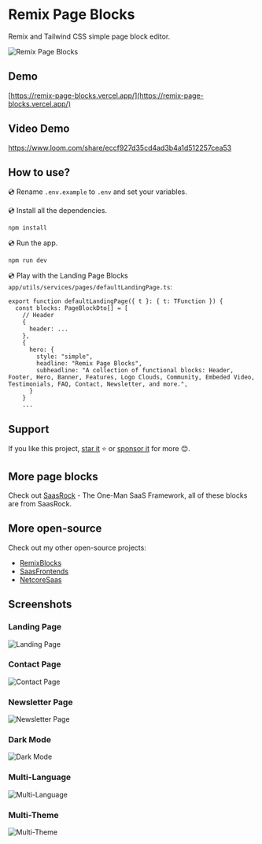 # Remix Page Blocks

Remix and Tailwind CSS simple page block editor.

![Remix Page Blocks](https://yahooder.sirv.com/remixblocks/page-blocks/cover.png)

## Demo

[https://remix-page-blocks.vercel.app/](https://remix-page-blocks.vercel.app/)

## Video Demo

https://www.loom.com/share/eccf927d35cd4ad3b4a1d512257cea53

## How to use?

💿 Rename `.env.example` to `.env` and set your variables.

💿 Install all the dependencies.

```
npm install
```

💿 Run the app.

```
npm run dev
```

💿 Play with the Landing Page Blocks `app/utils/services/pages/defaultLandingPage.ts`:

```tsx
export function defaultLandingPage({ t }: { t: TFunction }) {
  const blocks: PageBlockDto[] = [
    // Header
    {
      header: ...
    },
    {
      hero: {
        style: "simple",
        headline: "Remix Page Blocks",
        subheadline: "A collection of functional blocks: Header, Footer, Hero, Banner, Features, Logo Clouds, Community, Embeded Video, Testimonials, FAQ, Contact, Newsletter, and more.",
      }
    }
    ...
```

## Support

If you like this project, [star it](https://github.com/AlexandroMtzG/remix-page-blocks) ⭐ or [sponsor it](https://github.com/sponsors/AlexandroMtzG) for more 😊.

## More page blocks

Check out [SaasRock](http://saasrock.com/?ref=remix-page-blocks-readme) - The One-Man SaaS Framework, all of these blocks are from SaasRock.

## More open-source

Check out my other open-source projects:

- [RemixBlocks](https://github.com/AlexandroMtzG/remix-blocks)
- [SaasFrontends](https://saasfrontends.com/)
- [NetcoreSaas](https://netcoresaas.com/)

## Screenshots

### Landing Page

![Landing Page](https://yahooder.sirv.com/remixblocks/page-blocks/landing.png)

### Contact Page

![Contact Page](https://yahooder.sirv.com/remixblocks/page-blocks/contact.png)

### Newsletter Page

![Newsletter Page](https://yahooder.sirv.com/remixblocks/page-blocks/newsletter.png)

### Dark Mode

![Dark Mode](https://yahooder.sirv.com/remixblocks/page-blocks/dark-mode.png)

### Multi-Language

![Multi-Language](https://yahooder.sirv.com/remixblocks/page-blocks/multi-language.png)

### Multi-Theme

![Multi-Theme](https://yahooder.sirv.com/remixblocks/page-blocks/multi-theme.png)
